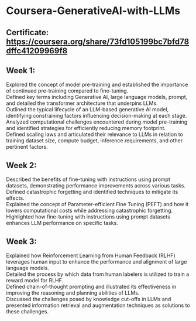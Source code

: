 # Coursera-GenerativeAI-with-LLMs
## Certificate: https://coursera.org/share/73fd105199bc7bfd78dffc41209969f8


## Week 1:

Explored the concept of model pre-training and established the importance of continued pre-training compared to fine-tuning.\
Defined key terms including Generative AI, large language models, prompt, and detailed the transformer architecture that underpins LLMs.\
Outlined the typical lifecycle of an LLM-based generative AI model, identifying constraining factors influencing decision-making at each stage.\
Analyzed computational challenges encountered during model pre-training and identified strategies for efficiently reducing memory footprint.\
Defined scaling laws and articulated their relevance to LLMs in relation to training dataset size, compute budget, inference requirements, and other pertinent factors.


## Week 2:

Described the benefits of fine-tuning with instructions using prompt datasets, demonstrating performance improvements across various tasks.\
Defined catastrophic forgetting and identified techniques to mitigate its effects.\
Explained the concept of Parameter-efficient Fine Tuning (PEFT) and how it lowers computational costs while addressing catastrophic forgetting.\
Highlighted how fine-tuning with instructions using prompt datasets enhances LLM performance on specific tasks.


## Week 3:

Explained how Reinforcement Learning from Human Feedback (RLHF) leverages human input to enhance the performance and alignment of large language models.\
Detailed the process by which data from human labelers is utilized to train a reward model for RLHF.\
Defined chain-of-thought prompting and illustrated its effectiveness in improving the reasoning and planning abilities of LLMs.\
Discussed the challenges posed by knowledge cut-offs in LLMs and presented information retrieval and augmentation techniques as solutions to these challenges.
